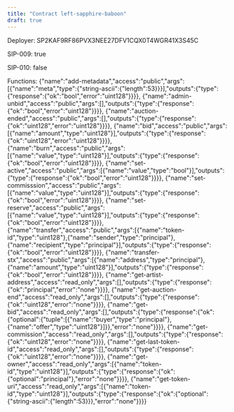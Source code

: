```yaml
---
title: "Contract left-sapphire-baboon"
draft: true
---
```

Deployer: SP2KAF9RF86PVX3NEE27DFV1CQX0T4WGR41X3S45C

SIP-009: true

SIP-010: false

Functions:
{"name":"add-metadata","access":"public","args":[{"name":"meta","type":{"string-ascii":{"length":53}}}],"outputs":{"type":{"response":{"ok":"bool","error":"uint128"}}}}, {"name":"admin-unbid","access":"public","args":[],"outputs":{"type":{"response":{"ok":"bool","error":"uint128"}}}}, {"name":"auction-ended","access":"public","args":[],"outputs":{"type":{"response":{"ok":"uint128","error":"uint128"}}}}, {"name":"bid","access":"public","args":[{"name":"amount","type":"uint128"}],"outputs":{"type":{"response":{"ok":"uint128","error":"uint128"}}}}, {"name":"burn","access":"public","args":[{"name":"value","type":"uint128"}],"outputs":{"type":{"response":{"ok":"bool","error":"uint128"}}}}, {"name":"set-active","access":"public","args":[{"name":"value","type":"bool"}],"outputs":{"type":{"response":{"ok":"bool","error":"uint128"}}}}, {"name":"set-commisssion","access":"public","args":[{"name":"value","type":"uint128"}],"outputs":{"type":{"response":{"ok":"bool","error":"uint128"}}}}, {"name":"set-reserve","access":"public","args":[{"name":"value","type":"uint128"}],"outputs":{"type":{"response":{"ok":"bool","error":"uint128"}}}}, {"name":"transfer","access":"public","args":[{"name":"token-id","type":"uint128"},{"name":"sender","type":"principal"},{"name":"recipient","type":"principal"}],"outputs":{"type":{"response":{"ok":"bool","error":"uint128"}}}}, {"name":"transfer-stx","access":"public","args":[{"name":"address","type":"principal"},{"name":"amount","type":"uint128"}],"outputs":{"type":{"response":{"ok":"bool","error":"uint128"}}}}, {"name":"get-artist-address","access":"read_only","args":[],"outputs":{"type":{"response":{"ok":"principal","error":"none"}}}}, {"name":"get-auction-end","access":"read_only","args":[],"outputs":{"type":{"response":{"ok":"uint128","error":"none"}}}}, {"name":"get-bid","access":"read_only","args":[],"outputs":{"type":{"response":{"ok":{"optional":{"tuple":[{"name":"buyer","type":"principal"},{"name":"offer","type":"uint128"}]}},"error":"none"}}}}, {"name":"get-commission","access":"read_only","args":[],"outputs":{"type":{"response":{"ok":"uint128","error":"none"}}}}, {"name":"get-last-token-id","access":"read_only","args":[],"outputs":{"type":{"response":{"ok":"uint128","error":"none"}}}}, {"name":"get-owner","access":"read_only","args":[{"name":"token-id","type":"uint128"}],"outputs":{"type":{"response":{"ok":{"optional":"principal"},"error":"none"}}}}, {"name":"get-token-uri","access":"read_only","args":[{"name":"token-id","type":"uint128"}],"outputs":{"type":{"response":{"ok":{"optional":{"string-ascii":{"length":53}}},"error":"none"}}}}
